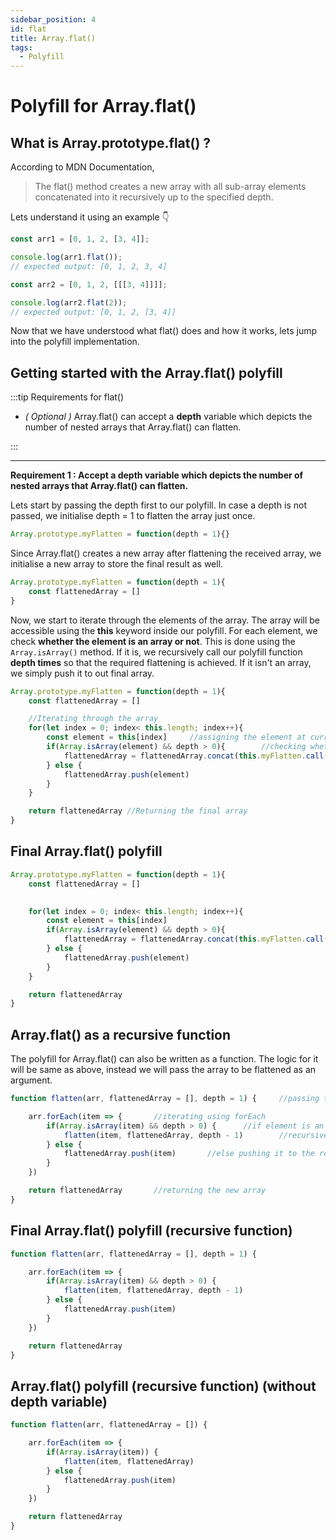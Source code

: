 ```yaml
---
sidebar_position: 4
id: flat
title: Array.flat()
tags:
  - Polyfill
---
```


# Polyfill for Array.flat()

## What is Array.prototype.flat() ?

According to MDN Documentation,

> The flat() method creates a new array with all sub-array elements concatenated into it recursively up to the specified depth.

Lets understand it using an example 👇

```js
const arr1 = [0, 1, 2, [3, 4]];

console.log(arr1.flat());
// expected output: [0, 1, 2, 3, 4]

const arr2 = [0, 1, 2, [[[3, 4]]]];

console.log(arr2.flat(2));
// expected output: [0, 1, 2, [3, 4]]
```

Now that we have understood what flat() does and how it works, lets jump into the polyfill implementation.

## Getting started with the Array.flat() polyfill

:::tip Requirements for flat()

- *( Optional )* Array.flat() can accept a **depth** variable which depicts the number of nested arrays that Array.flat() can flatten.

:::

---

**Requirement 1 : Accept a depth variable which depicts the number of nested arrays that Array.flat() can flatten.**

Lets start by passing the depth first to our polyfill. In case a depth is not passed, we initialise depth = 1 to flatten the array just once.

```js
Array.prototype.myFlatten = function(depth = 1){}
```
Since Array.flat() creates a new array after flattening the received array, we initialise a new array to store the final result as well.

```js
Array.prototype.myFlatten = function(depth = 1){
    const flattenedArray = []
}

```

Now, we start to iterate through the elements of the array. The array will be accessible using the **this** keyword inside our polyfill.
For each element, we check **whether the element is an array or not**. This is done using the `Array.isArray()` method. If it is, we recursively call our polyfill function **depth times** so that the required flattening is achieved. If it isn't an array, we simply push it to out final array.



```js
Array.prototype.myFlatten = function(depth = 1){ 
    const flattenedArray = []

    //Iterating through the array
    for(let index = 0; index< this.length; index++){  
        const element = this[index]     //assigning the element at current index to a variable for ease
        if(Array.isArray(element) && depth > 0){        //checking whether it is an array and at the same time whether we have to still further flatten the array or not if depth more than 0
            flattenedArray = flattenedArray.concat(this.myFlatten.call(element, depth - 1))
        } else {
            flattenedArray.push(element)
        }
    }

    return flattenedArray //Returning the final array
}
```

## Final Array.flat() polyfill

```js
Array.prototype.myFlatten = function(depth = 1){ 
    const flattenedArray = []

    
    for(let index = 0; index< this.length; index++){  
        const element = this[index]     
        if(Array.isArray(element) && depth > 0){
            flattenedArray = flattenedArray.concat(this.myFlatten.call(element, depth - 1))
        } else {
            flattenedArray.push(element)
        }
    }

    return flattenedArray 
}
```

## Array.flat() as a recursive function

The polyfill for Array.flat() can also be written as a function. The logic for it will be same as above, instead we will pass the array to be flattened as an argument.

```js
function flatten(arr, flattenedArray = [], depth = 1) {     //passing the array as an argument since recursive calls can lead to creation of new arrays at every call 

    arr.forEach(item => {       //iterating using forEach
        if(Array.isArray(item) && depth > 0) {      //if element is an array
            flatten(item, flattenedArray, depth - 1)        //recursively calling the flatten function for the array
        } else {
            flattenedArray.push(item)       //else pushing it to the result array
        }
    })

    return flattenedArray       //returning the new array
}
```

## Final Array.flat() polyfill (recursive function)


```js
function flatten(arr, flattenedArray = [], depth = 1) {

    arr.forEach(item => {
        if(Array.isArray(item) && depth > 0) {
            flatten(item, flattenedArray, depth - 1)
        } else {
            flattenedArray.push(item)
        }
    })

    return flattenedArray
}
```

## Array.flat() polyfill (recursive function) (without depth variable)


```js
function flatten(arr, flattenedArray = []) {

    arr.forEach(item => {
        if(Array.isArray(item)) {
            flatten(item, flattenedArray)
        } else {
            flattenedArray.push(item)
        }
    })

    return flattenedArray
}
```